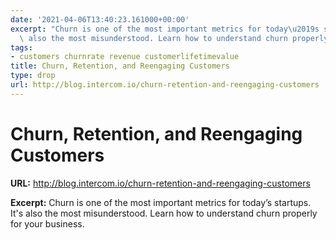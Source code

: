 ```yaml
---
date: '2021-04-06T13:40:23.161000+00:00'
excerpt: "Churn is one of the most important metrics for today\u2019s startups. It's\
  \ also the most misunderstood. Learn how to understand churn properly for your business."
tags:
- customers churnrate revenue customerlifetimevalue
title: Churn, Retention, and Reengaging Customers
type: drop
url: http://blog.intercom.io/churn-retention-and-reengaging-customers
---
```


# Churn, Retention, and Reengaging Customers

**URL:** http://blog.intercom.io/churn-retention-and-reengaging-customers

**Excerpt:** Churn is one of the most important metrics for today’s startups. It's also the most misunderstood. Learn how to understand churn properly for your business.

